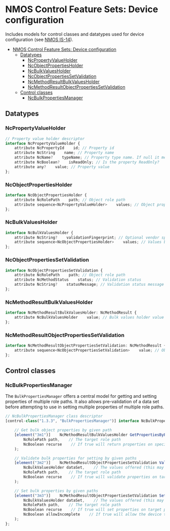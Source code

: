 # NMOS Control Feature Sets: Device configuration

Includes models for control classes and datatypes used for device configuration (see [NMOS IS-14](https://specs.amwa.tv/is-14/)).

- [NMOS Control Feature Sets: Device configuration](#nmos-control-feature-sets-device-configuration)
  - [Datatypes](#datatypes)
    - [NcPropertyValueHolder](#ncpropertyvalueholder)
    - [NcObjectPropertiesHolder](#ncobjectpropertiesholder)
    - [NcBulkValuesHolder](#ncbulkvaluesholder)
    - [NcObjectPropertiesSetValidation](#ncobjectpropertiessetvalidation)
    - [NcMethodResultBulkValuesHolder](#ncmethodresultbulkvaluesholder)
    - [NcMethodResultObjectPropertiesSetValidation](#ncmethodresultobjectpropertiessetvalidation)
  - [Control classes](#control-classes)
    - [NcBulkPropertiesManager](#ncbulkpropertiesmanager)

## Datatypes

### NcPropertyValueHolder

```typescript
// Property value holder descriptor
interface NcPropertyValueHolder {
    attribute NcPropertyId    id; // Property id
    attribute NcString    name; // Property name
    attribute NcName?    typeName; // Property type name. If null it means the type is any
    attribute NcBoolean?    isReadOnly; // Is the property ReadOnly?
    attribute any?    value; // Property value
};
```

### NcObjectPropertiesHolder

```typescript
interface NcObjectPropertiesHolder {
    attribute NcRolePath    path; // Object role path
    attribute sequence<NcPropertyValueHolder>    values; // Object properties values
};
```

### NcBulkValuesHolder

```typescript
interface NcBulkValuesHolder {
    attribute NcString?    validationFingerprint; // Optional vendor specific fingerprinting mechanism used for validation purposes
    attribute sequence<NcObjectPropertiesHolder>    values; // Values by rolePath
};
```

### NcObjectPropertiesSetValidation

```typescript
interface NcObjectPropertiesSetValidation {
    attribute NcRolePath    path; // Object role path
    attribute NcMethodStatus    status; // Validation status
    attribute NcString?    statusMessage; // Validation status message
};
```

### NcMethodResultBulkValuesHolder

```typescript
interface NcMethodResultBulkValuesHolder: NcMethodResult {
    attribute NcBulkValuesHolder    value; // Bulk values holder value
};
```

### NcMethodResultObjectPropertiesSetValidation

```typescript
interface NcMethodResultObjectPropertiesSetValidation: NcMethodResult {
    attribute sequence<NcObjectPropertiesSetValidation>    value; // Object properties set path validations
};
```

## Control classes

### NcBulkPropertiesManager

The `BulkPropertiesManager` offers a central model for getting and setting properties of multiple role paths.
It also allows pre-validation of a data set before attempting to use in setting multiple properties of multiple role paths.

```typescript
// NcBulkPropertiesManager class descriptor
[control-class("1.3.3", "BulkPropertiesManager")] interface NcBulkPropertiesManager: NcManager {

    // Get bulk object properties by given path
    [element("3m1")]    NcMethodResultBulkValuesHolder GetPropertiesByPath(
        NcRolePath path,    // The target role path
        NcBoolean recurse    // If true will return properties on specified path and all the nested paths
    );

    // Validate bulk properties for setting by given paths
    [element("3m2")]    NcMethodResultObjectPropertiesSetValidation ValidateSetPropertiesByPath(
        NcBulkValuesHolder dataSet,    // The values offered (this may include read-only values and also paths which are not the target role path)
        NcRolePath path,    // The target role path
        NcBoolean recurse    // If true will validate properties on target path and all the nested paths
    );

    // Set bulk properties by given paths
    [element("3m3")]    NcMethodResultObjectPropertiesSetValidation SetPropertiesByPath(
        NcBulkValuesHolder dataSet,    // The values offered (this may include read-only values and also paths which are not the target role path)
        NcRolePath path,    // The target role path
        NcBoolean recurse    // If true will set properties on target path and all the nested paths
        NcBoolean allowIncomplete    // If true will allow the device to restore only the role paths which pass validation (perform an incomplete restore)
    );
};
```
